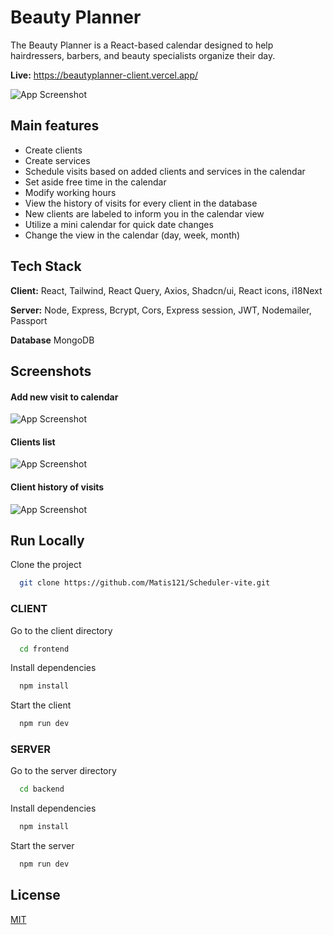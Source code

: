 
# Beauty Planner

The Beauty Planner is a React-based calendar designed to help hairdressers, barbers, and beauty specialists organize their day.

**Live:** https://beautyplanner-client.vercel.app/

![App Screenshot](https://i.ibb.co/2KK7Tr3/beauty-planner.png)



## Main features

- Create clients
- Create services
- Schedule visits based on added clients and services in the calendar
- Set aside free time in the calendar
- Modify working hours
- View the history of visits for every client in the database
- New clients are labeled to inform you in the calendar view
- Utilize a mini calendar for quick date changes
- Change the view in the calendar (day, week, month)


## Tech Stack

**Client:** React, Tailwind, React Query, Axios, Shadcn/ui, React icons, i18Next

**Server:** Node, Express, Bcrypt, Cors, Express session, JWT, Nodemailer, Passport

**Database** MongoDB


## Screenshots

#### Add new visit to calendar
![App Screenshot](https://i.ibb.co/mqGnqQx/5.png)
#### Clients list
![App Screenshot](https://i.ibb.co/ZMdCWrv/1.png)
#### Client history of visits
![App Screenshot](https://i.ibb.co/kGSDDwW/3.png)
## Run Locally

Clone the project

```bash
  git clone https://github.com/Matis121/Scheduler-vite.git
```

### CLIENT

Go to the client directory

```bash
  cd frontend
```

Install dependencies

```bash
  npm install
```

Start the client

```bash
  npm run dev
```

### SERVER

Go to the server directory

```bash
  cd backend
```

Install dependencies

```bash
  npm install
```

Start the server

```bash
  npm run dev
```
## License

[MIT](https://choosealicense.com/licenses/mit/)

